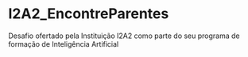 # I2A2_EncontreParentes
Desafio ofertado pela Instituição I2A2 como parte do seu programa de formação de Inteligência Artificial
